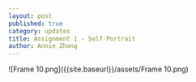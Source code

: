 ```yaml
---
layout: post
published: true
category: updates
title: Assignment 1 - Self Portrait
author: Annie Zhang
---
```

![Frame 10.png]({{site.baseurl}}/assets/Frame 10.png)
